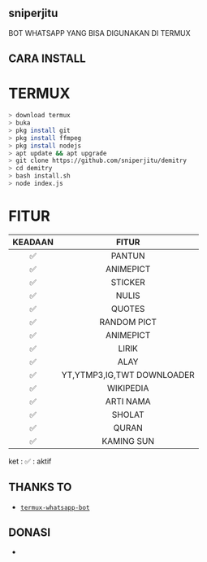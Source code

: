 ## sniperjitu
BOT WHATSAPP YANG BISA DIGUNAKAN DI TERMUX







## CARA INSTALL
# TERMUX
```bash
> download termux
> buka
> pkg install git
> pkg install ffmpeg
> pkg install nodejs
> apt update && apt upgrade
> git clone https://github.com/sniperjitu/demitry
> cd demitry
> bash install.sh
> node index.js
```


# FITUR

| KEADAAN       |               FITUR     |
| :-----------: | :--------------------------------:  |
|       ✅       |    PANTUN                         |
|       ✅       | ANIMEPICT                         |
|       ✅       | STICKER                           |
|       ✅       | NULIS                             |
|       ✅       | QUOTES                            |
|       ✅       | RANDOM PICT                       |
|       ✅       | ANIMEPICT                         |
|       ✅       | LIRIK                             |
|       ✅       | ALAY                              |
|       ✅       | YT,YTMP3,IG,TWT DOWNLOADER        |
|       ✅       | WIKIPEDIA                         |
|       ✅       | ARTI NAMA                         |
|       ✅       | SHOLAT                            |
|       ✅       | QURAN                             |
|       ✅       | KAMING SUN                        |

ket : ✅ : aktif




## THANKS TO
* [`termux-whatsapp-bot`](https://github.com/sniperjitu/demitry)

## DONASI
*
